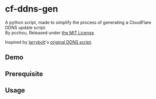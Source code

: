 cf-ddns-gen
===========

A python script, made to simplify the process of generating a CloudFlare DDNS update script.<br>
By pcchou, Released under [the MIT License](https://github.com/pcchou/cf-ddns-gen/LICENSE).

Inspired by [larrybolt](https://github.com/larrybolt)'s [original DDNS script](https://gist.github.com/larrybolt/6295160).

Demo
----


Prerequisite
------------


Usage
-----


